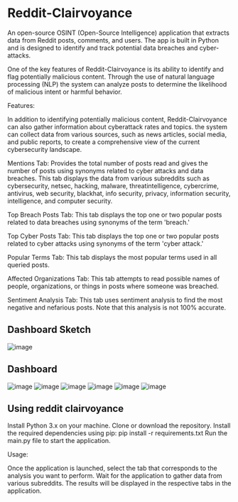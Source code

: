 # Reddit-Clairvoyance
An open-source OSINT (Open-Source Intelligence) application that extracts data from Reddit posts, comments, and users. The app is built in Python and is designed to identify and track potential data breaches and cyber-attacks.

One of the key features of Reddit-Clairvoyance is its ability to identify and flag potentially malicious content. Through the use of natural language processing (NLP) the system can analyze posts to determine the likelihood of malicious intent or harmful behavior.

Features:

In addition to identifying potentially malicious content, Reddit-Clairvoyance can also gather information about cyberattack rates and topics. the system can collect data from various sources, such as news articles, social media, and public reports, to create a comprehensive view of the current cybersecurity landscape.

Mentions Tab: Provides the total number of posts read and gives the number of posts using synonyms related to cyber attacks and data breaches. This tab displays the data from various subreddits such as cybersecurity, netsec, hacking, malware, threatintelligence, cybercrime, antivirus, web security, blackhat, info security, privacy, information security, intelligence, and computer security.

Top Breach Posts Tab: This tab displays the top one or two popular posts related to data breaches using synonyms of the term 'breach.'

Top Cyber Posts Tab: This tab displays the top one or two popular posts related to cyber attacks using synonyms of the term 'cyber attack.'

Popular Terms Tab: This tab displays the most popular terms used in all queried posts.

Affected Organizations Tab: This tab attempts to read possible names of people, organizations, or things in posts where someone was breached.

Sentiment Analysis Tab: This tab uses sentiment analysis to find the most negative and nefarious posts. Note that this analysis is not 100% accurate.


## Dashboard Sketch
![image](./img/redditrclairsketch.jpg)


## Dashboard

![image](./img/MentionsDash.jpg.png)
![image](./img/BreachDash.png)
![image](./img/CyberDash.png)
![image](./img/PopularDash.png)
![image](./img/OrgDash.png)
![image](./img/SentimentDash.png)


## Using reddit clairvoyance

Install Python 3.x on your machine.
Clone or download the repository.
Install the required dependencies using pip: pip install -r requirements.txt
Run the main.py file to start the application.


Usage:

Once the application is launched, select the tab that corresponds to the analysis you want to perform.
Wait for the application to gather data from various subreddits.
The results will be displayed in the respective tabs in the application.
